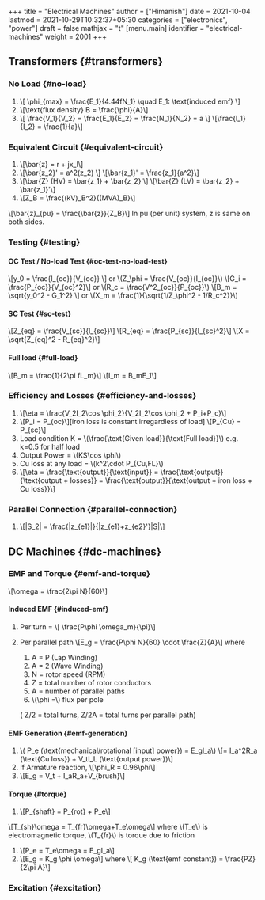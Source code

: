 +++
title = "Electrical Machines"
author = ["Himanish"]
date = 2021-10-04
lastmod = 2021-10-29T10:32:37+05:30
categories = ["electronics", "power"]
draft = false
mathjax = "t"
[menu.main]
  identifier = "electrical-machines"
  weight = 2001
+++

## Transformers {#transformers}


### No Load {#no-load}

1.  \\[ \phi\_{max} = \frac{E\_1}{4.44fN\_1} \quad E\_1: \text{induced emf} \\]
2.  \\[\text{flux density} B = \frac{\phi}{A}\\]
3.  \\[ \frac{V\_1}{V\_2} = \frac{E\_1}{E\_2} = \frac{N\_1}{N\_2} = a \\]
    \\[\frac{I\_1}{I\_2} = \frac{1}{a}\\]


### Equivalent Circuit {#equivalent-circuit}

1.  \\[\bar{z} = r + jx\_l\\]
2.  \\[\bar{z\_2}' = a^2(z\_2) \\]
    \\[\bar{z\_1}' = \frac{z\_1}{a^2}\\]
3.  \\[\bar{Z} (HV) = \bar{z\_1} + \bar{z\_2}'\\] \\[\bar{Z} (LV) = \bar{z\_2} + \bar{z\_1}'\\]
4.  \\[Z\_B = \frac{(kV)\_B^2}{(MVA)\_B}\\]

\\[\bar{z}\_{pu} = \frac{\bar{z}}{Z\_B}\\]
In pu (per unit) system, z is same on both sides.


### Testing {#testing}


#### OC Test / No-load Test {#oc-test-no-load-test}

\\[y\_0 = \frac{I\_{oc}}{V\_{oc}} \\] or \\(Z\_\phi = \frac{V\_{oc}}{I\_{oc}}\\)
\\[G\_i = \frac{P\_{oc}}{V\_{oc}^2}\\] or \\(R\_c = \frac{V^2\_{oc}}{P\_{oc}}\\)
\\[B\_m = \sqrt{y\_0^2 - G\_1^2} \\] or \\(X\_m = \frac{1}{\sqrt{1/Z\_\phi^2 - 1/R\_c^2}}\\)


#### SC Test {#sc-test}

\\[Z\_{eq} = \frac{V\_{sc}}{I\_{sc}}\\]
\\[R\_{eq} = \frac{P\_{sc}}{I\_{sc}^2}\\]
\\[X = \sqrt{Z\_{eq}^2 - R\_{eq}^2}\\]


#### Full load {#full-load}

\\[B\_m = \frac{1}{2\pi fL\_m}\\]
\\[I\_m = B\_mE\_1\\]


### Efficiency and Losses {#efficiency-and-losses}

1.  \\[\eta = \frac{V\_2I\_2\cos \phi\_2}{V\_2I\_2\cos \phi\_2 + P\_i+P\_c}\\]
2.  \\[P\_i = P\_{oc}\\][iron loss is constant irregardless of load] \\[P\_{Cu} = P\_{sc}\\]
3.  Load condition K = \\(\frac{\text{Given load}}{\text{Full load}}\\) e.g. k=0.5 for half load
4.  Output Power  = \\(KS\cos \phi\\)
5.  Cu loss at any load =  \\(k^2\cdot P\_{Cu,FL}\\)
6.  \\[\eta = \frac{\text{output}}{\text{input}} = \frac{\text{output}}{\text{output + losses}} = \frac{\text{output}}{\text{output + iron loss + Cu loss}}\\]


### Parallel Connection {#parallel-connection}

1.  \\[|S\_2| = \frac{|z\_{e1}|}{|z\_{e1}+z\_{e2}'}|S|\\]


## DC Machines {#dc-machines}


### EMF and Torque {#emf-and-torque}

\\[\omega = \frac{2\pi N}{60}\\]


#### Induced EMF {#induced-emf}

1.  Per turn = \\[ \frac{P\phi \omega\_m}{\pi}\\]
2.  Per parallel path  \\[E\_g = \frac{P\phi N}{60} \cdot \frac{Z}{A}\\] where

    1.  A = P (Lap Winding)
    2.  A = 2 (Wave Winding)
    3.  N = rotor speed (RPM)
    4.  Z = total number of rotor conductors
    5.  A = number of parallel paths
    6.  \\(\phi =\\) flux per pole

    ( Z/2 = total turns, Z/2A = total turns per parallel path)


#### EMF Generation {#emf-generation}

1.  \\( P\_e (\text{mechanical/rotational [input] power}) = E\_gI\_a\\) \\[=  I\_a^2R\_a (\text{Cu loss}) + V\_tI\_L (\text{output power})\\]
2.  If Armature reaction, \\[\phi\_R = 0.96\phi\\]
3.  \\[E\_g = V\_t + I\_aR\_a+V\_{brush}\\]


#### Torque {#torque}

1.  \\[P\_{shaft} = P\_{rot} + P\_e\\]

\\[T\_{sh}\omega = T\_{fr}\omega+T\_e\omega\\] where  \\(T\_e\\) is electromagnetic torque, \\(T\_{fr}\\) is torque due to friction

1.  \\[P\_e = T\_e\omega = E\_gI\_a\\]
2.  \\[E\_g = K\_g \phi \omega\\] where \\[ K\_g (\text{emf constant}) = \frac{PZ}{2\pi A}\\]


### Excitation {#excitation}
